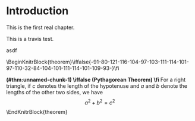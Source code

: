 # Introduction

This is the first real chapter.

This is a travis test.

asdf

\BeginKnitrBlock{theorem}\iffalse{-91-80-121-116-104-97-103-111-114-101-97-110-32-84-104-101-111-114-101-109-93-}\fi<div class="theorem"><span class="theorem" id="thm:unnamed-chunk-1"><strong>(\#thm:unnamed-chunk-1) \iffalse (Pythagorean Theorem) \fi </strong></span>For a right triangle, if $c$ denotes the length of the hypotenuse
and $a$ and $b$ denote the lengths of the other two sides, we have
$$a^2 + b^2 = c^2$$</div>\EndKnitrBlock{theorem}
